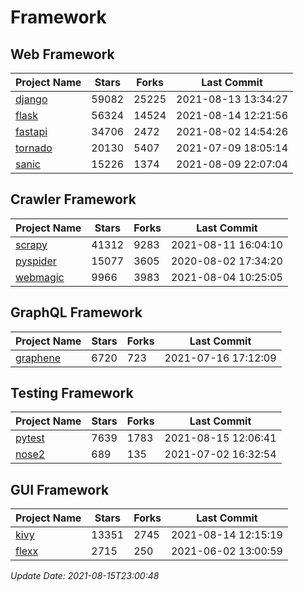 # Framework

## Web Framework
| Project Name | Stars | Forks | Last Commit |
| ------------ | ----- | ----- | ----------- |
| [django](https://github.com/django/django) | 59082 | 25225 | 2021-08-13 13:34:27 |
| [flask](https://github.com/pallets/flask) | 56324 | 14524 | 2021-08-14 12:21:56 |
| [fastapi](https://github.com/tiangolo/fastapi) | 34706 | 2472 | 2021-08-02 14:54:26 |
| [tornado](https://github.com/tornadoweb/tornado) | 20130 | 5407 | 2021-07-09 18:05:14 |
| [sanic](https://github.com/sanic-org/sanic) | 15226 | 1374 | 2021-08-09 22:07:04 |

## Crawler Framework
| Project Name | Stars | Forks | Last Commit |
| ------------ | ----- | ----- | ----------- |
| [scrapy](https://github.com/scrapy/scrapy) | 41312 | 9283 | 2021-08-11 16:04:10 |
| [pyspider](https://github.com/binux/pyspider) | 15077 | 3605 | 2020-08-02 17:34:20 |
| [webmagic](https://github.com/code4craft/webmagic) | 9966 | 3983 | 2021-08-04 10:25:05 |

## GraphQL Framework
| Project Name | Stars | Forks | Last Commit |
| ------------ | ----- | ----- | ----------- |
| [graphene](https://github.com/graphql-python/graphene) | 6720 | 723 | 2021-07-16 17:12:09 |

## Testing Framework
| Project Name | Stars | Forks | Last Commit |
| ------------ | ----- | ----- | ----------- |
| [pytest](https://github.com/pytest-dev/pytest) | 7639 | 1783 | 2021-08-15 12:06:41 |
| [nose2](https://github.com/nose-devs/nose2) | 689 | 135 | 2021-07-02 16:32:54 |

## GUI Framework
| Project Name | Stars | Forks | Last Commit |
| ------------ | ----- | ----- | ----------- |
| [kivy](https://github.com/kivy/kivy) | 13351 | 2745 | 2021-08-14 12:15:19 |
| [flexx](https://github.com/flexxui/flexx) | 2715 | 250 | 2021-06-02 13:00:59 |

*Update Date: 2021-08-15T23:00:48*